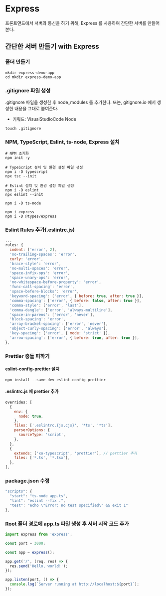 # Express

프론트앤드에서 서버와 통신을 하기 위해, Express 를 사용하여 간단한 서버를 만들어본다.

## 간단한 서버 만들기 with Express

### 폴더 만들기

```teminal
mkdir express-demo-app
cd mkdir express-demo-app
```

### .gitignore 파일 생성

.gitignore 파일을 생성한 후 node_modules 를 추가한다.
또는, gitignore.io 에서 생성한 내용을 그대로 붙여준다.

- 키워드: VisualStudioCode Node

```teminal
touch .gitignore
```

### NPM, TypeScript, Eslint, ts-node, Express 설치

```teminal
# NPM 초기화
npm init -y

# TypeScript 설치 및 환경 설정 파일 생성
npm i -D typescript
npx tsc --init

# Eslint 설치 및 환경 설정 파일 생성
npm i -D eslint
npx eslint --init

npm i -D ts-node

npm i express
npm i -D @types/express
```

### Eslint Rules 추가(.eslintrc.js)

```javascript
...
rules: {
  indent: ['error', 2],
  'no-trailing-spaces': 'error',
  curly: 'error',
  'brace-style': 'error',
  'no-multi-spaces': 'error',
  'space-infix-ops': 'error',
  'space-unary-ops': 'error',
  'no-whitespace-before-property': 'error',
  'func-call-spacing': 'error',
  'space-before-blocks': 'error',
  'keyword-spacing': ['error', { before: true, after: true }],
  'comma-spacing': ['error', { before: false, after: true }],
  'comma-style': ['error', 'last'],
  'comma-dangle': ['error', 'always-multiline'],
  'space-in-parens': ['error', 'never'],
  'block-spacing': 'error',
  'array-bracket-spacing': ['error', 'never'],
  'object-curly-spacing': ['error', 'always'],
  'key-spacing': ['error', { mode: 'strict' }],
  'arrow-spacing': ['error', { before: true, after: true }],
},
```

### Prettier 충돌 피하기

#### eslint-config-prettier 설치

```teminal
npm install --save-dev eslint-config-prettier
```

#### .eslintrc.js 에 prettier 추가

```javascript
overrides: [
  {
    env: {
      node: true,
    },
    files: ['.eslintrc.{js,cjs}', '*ts', '*ts'],
    parserOptions: {
      sourceType: 'script',
    },
  },
  {
    extends: ['xo-typescript', 'prettier'], // perttier 추가
    files: ['*.ts', '*.tsx'],
  },
],
```

### package.json 수정

```javascript
"scripts": {
  "start": "ts-node app.ts",
  "lint": "eslint --fix .",
  "test": "echo \"Error: no test specified\" && exit 1"
},
```

### Root 폴더 경로에 app.ts 파일 생성 후 서버 시작 코드 추가

```javascript
import express from 'express';

const port = 3000;

const app = express();

app.get('/', (req, res) => {
  res.send('Hello, world!');
});

app.listen(port, () => {
  console.log(`Server running at http://localhost:${port}`);
});
```
